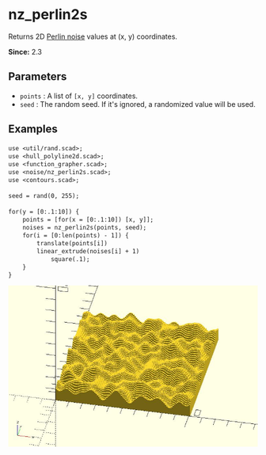 # nz_perlin2s

Returns 2D [Perlin noise](https://en.wikipedia.org/wiki/Perlin_noise) values at (x, y) coordinates.

**Since:** 2.3

## Parameters

- `points` : A list of `[x, y]` coordinates.
- `seed` : The random seed. If it's ignored, a randomized value will be used.

## Examples

    use <util/rand.scad>;
    use <hull_polyline2d.scad>;
    use <function_grapher.scad>;
    use <noise/nz_perlin2s.scad>;
    use <contours.scad>;

    seed = rand(0, 255);

    for(y = [0:.1:10]) {
        points = [for(x = [0:.1:10]) [x, y]];
        noises = nz_perlin2s(points, seed);
        for(i = [0:len(points) - 1]) {
            translate(points[i])
            linear_extrude(noises[i] + 1)
                square(.1);
        }
    }

![nz_perlin2s](images/lib2x-nz_perlin2s-1.JPG)